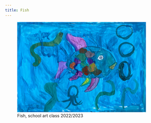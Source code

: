 ```yaml
---
title: Fish
---
```

<figure>
<img src="/img/emil-drawing/IMG_5912.jpg">
<figcaption>Fish, school art class 2022/2023</figcaption>
</figure>
